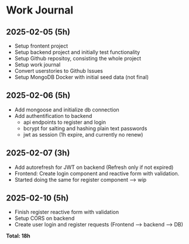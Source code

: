 # Work Journal

## 2025-02-05 (5h)

- Setup frontent project
- Setup backend project and initially test functionality
- Setup Github repositoy, consisting the whole project
- Setup work journal
- Convert userstories to Github Issues
- Setup MongoDB Docker with initial seed data (not final)

## 2025-02-06 (5h)

- Add mongoose and initialize db connection
- Add authentification to backend
  - api endpoints to register and login
  - bcrypt for salting and hashing plain text passwords
  - jwt as session (1h expire, and currently no renew)

## 2025-02-07 (3h)

- Add autorefresh for JWT on backend (Refresh only if not expired)
- Frontend: Create login component and reactive form with validation.
- Started doing the same for register component --> wip

## 2025-02-10 (5h)

- Finish register reactive form with validation
- Setup CORS on backend
- Create user login and register requests (Frontend --> backend --> DB)

**Total: 18h**
